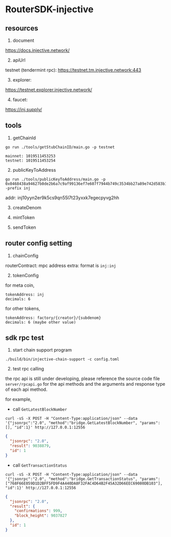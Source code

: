 # RouterSDK-injective

## resources

1) document

<https://docs.injective.network/>

2) apiUrl

testnet (tendermint rpc): <https://testnet.tm.injective.network:443>

3) explorer:

<https://testnet.explorer.injective.network/>

4) faucet:

<https://inj.supply/>

## tools

1) getChainId

```shell
go run ./tools/getStubChainID/main.go -p testnet
```

```text
mainnet: 1019511453253
testnet: 1019511453254
```

2) publicKeyToAddress

```shell
go run ./tools/publicKeyToAddress/main.go -p 0x0468438a94627b0de2b6a7c9af99136ef7e607f7944b749c3534bb27a89e742d583b1c8b3aecfae45dea2ac58730aa6ba654c73c435d44755e5cd1500c8f4d036b -prefix inj
```

addr: inj10yyn2er9k5cs9qn55l7t23yxxk7egecpyvg2hh

3) createDenom

4) mintToken

5) sendToken

## router config setting

1) chainConfig

routerContract: mpc address
extra: format is `inj:inj`

2) tokenConfig

for meta coin,

```text
tokenAddress: inj
decimals: 6
```

for other tokens,

```text
tokenAddress: factory/{creator}/{subdenom}
decimals: 6 (maybe other value)
```

## sdk rpc test

1) start chain support program

```shell
./build/bin/injective-chain-support -c config.toml
```

2) test rpc calling

the rpc api is still under developing,
please reference the source code file `server/rpcapi.go` for the api methods
and the arguments and response type of each api method.

for example,

- call `GetLatestBlockNumber`

```shell
curl -sS -X POST -H "Content-Type:application/json" --data '{"jsonrpc":"2.0", "method":"bridge.GetLatestBlockNumber", "params":[], "id":1}' http://127.0.0.1:12556
```

```json
{
  "jsonrpc": "2.0",
  "result": 9038879,
  "id": 1
}
```

- call `GetTransactionStatus`

```shell
curl -sS -X POST -H "Content-Type:application/json" --data '{"jsonrpc":"2.0", "method":"bridge.GetTransactionStatus", "params":["768F66E059D1D2BFF5FD9F4A440DA8F32FAC4D64B2F45A32D66EEC69080DB103"], "id":1}' http://127.0.0.1:12556
```

```json
{
  "jsonrpc": "2.0",
  "result": {
    "confirmations": 999,
    "block_height": 9037827
  },
  "id": 1
}
```
